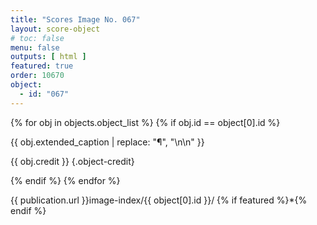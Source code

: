 ```yaml
---
title: "Scores Image No. 067"
layout: score-object
# toc: false
menu: false
outputs: [ html ]
featured: true
order: 10670
object:
  - id: "067"
---
```


{% for obj in objects.object_list %}
{% if obj.id == object[0].id %}

{{ obj.extended_caption | replace: "¶", "\n\n" }}

{{ obj.credit }} {.object-credit}

{% endif %}
{% endfor %}

<div class="object-credit object-url is-print-only">

{{ publication.url }}image-index/{{ object[0].id }}/ {% if featured %}*{% endif %}

</div>
